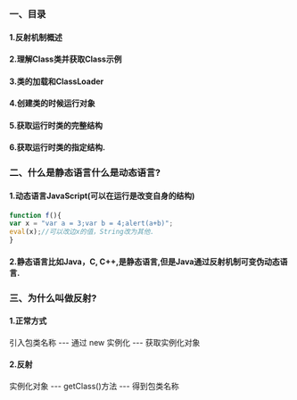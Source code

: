 ### 一、目录

#### 1.反射机制概述

#### 2.理解Class类并获取Class示例

#### 3.类的加载和ClassLoader

#### 4.创建类的时候运行对象

#### 5.获取运行时类的完整结构

#### 6.获取运行时类的指定结构.



### 二、什么是静态语言什么是动态语言?

#### 1.动态语言JavaScript(可以在运行是改变自身的结构)

```javascript
function f(){
var x = "var a = 3;var b = 4;alert(a+b)";
eval(x);//可以改边x的值，String改为其他.
}
```

#### 2.静态语言比如Java，C, C++,是静态语言,但是Java通过反射机制可变伪动态语言.

### 三、为什么叫做反射?

#### 1.正常方式

引入包类名称 --- 通过 new 实例化 --- 获取实例化对象

#### 2.反射

实例化对象 --- getClass()方法 --- 得到包类名称

